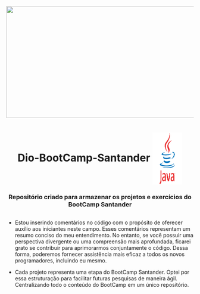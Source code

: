 <div align="center">
<img src="https://gifs.eco.br/wp-content/uploads/2022/08/gifs-comedia-para-whatsapp-33.gif" align="center" height="300" width="600" />
</div
  
##
# <div align="center">Dio-BootCamp-Santander <img align="center" alt="Edilberto-JAVA" height="140" width="80" src="https://raw.githubusercontent.com/devicons/devicon/master/icons/java/java-original-wordmark.svg"> </div>  
### <div align="center">Repositório criado para armazenar os projetos e exercícios do BootCamp Santander </div> 
##

- Estou inserindo comentários no código com o propósito de oferecer auxílio aos iniciantes neste campo. Esses comentários representam um resumo conciso do meu entendimento. No entanto, se você possuir uma perspectiva divergente ou uma compreensão mais aprofundada, ficarei grato se contribuir para aprimorarmos conjuntamente o código. Dessa forma, poderemos fornecer assistência mais eficaz a todos os novos programadores, incluindo eu mesmo.
  <p>
  <p>
- Cada projeto representa uma etapa do BootCamp Santander. Optei por essa estruturação para facilitar futuras pesquisas de maneira ágil. Centralizando todo o conteúdo do BootCamp em um único repositório.
